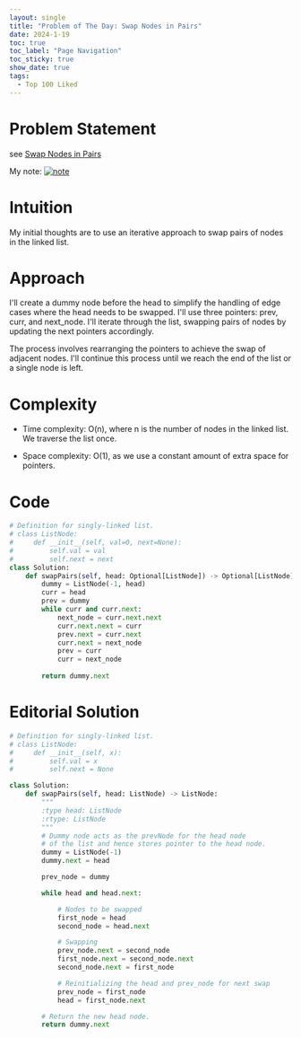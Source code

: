 ```yaml
---
layout: single
title: "Problem of The Day: Swap Nodes in Pairs"
date: 2024-1-19
toc: true
toc_label: "Page Navigation"
toc_sticky: true
show_date: true
tags:
  - Top 100 Liked
---
```

# Problem Statement
see [Swap Nodes in Pairs](https://leetcode.com/problems/swap-nodes-in-pairs/description/?envType=study-plan-v2&envId=top-100-liked)

My note:
[![note](</assets/images/Screenshot 2024-01-19 at 2.44.55 PM-note.png>)](</assets/images/Screenshot 2024-01-19 at 2.44.55 PM-note.png>)

# Intuition
My initial thoughts are to use an iterative approach to swap pairs of nodes in the linked list.

# Approach
I'll create a dummy node before the head to simplify the handling of edge cases where the head needs to be swapped. I'll use three pointers: prev, curr, and next_node. I'll iterate through the list, swapping pairs of nodes by updating the next pointers accordingly.

The process involves rearranging the pointers to achieve the swap of adjacent nodes. I'll continue this process until we reach the end of the list or a single node is left.

# Complexity
- Time complexity:
O(n), where n is the number of nodes in the linked list. We traverse the list once.

- Space complexity:
O(1), as we use a constant amount of extra space for pointers.

# Code
```python
# Definition for singly-linked list.
# class ListNode:
#     def __init__(self, val=0, next=None):
#         self.val = val
#         self.next = next
class Solution:
    def swapPairs(self, head: Optional[ListNode]) -> Optional[ListNode]:
        dummy = ListNode(-1, head)
        curr = head
        prev = dummy
        while curr and curr.next:
            next_node = curr.next.next
            curr.next.next = curr
            prev.next = curr.next
            curr.next = next_node
            prev = curr
            curr = next_node
        
        return dummy.next

```

# Editorial Solution
```python
# Definition for singly-linked list.
# class ListNode:
#     def __init__(self, x):
#         self.val = x
#         self.next = None

class Solution:
    def swapPairs(self, head: ListNode) -> ListNode:
        """
        :type head: ListNode
        :rtype: ListNode
        """
        # Dummy node acts as the prevNode for the head node
        # of the list and hence stores pointer to the head node.
        dummy = ListNode(-1)
        dummy.next = head

        prev_node = dummy

        while head and head.next:

            # Nodes to be swapped
            first_node = head
            second_node = head.next

            # Swapping
            prev_node.next = second_node
            first_node.next = second_node.next
            second_node.next = first_node

            # Reinitializing the head and prev_node for next swap
            prev_node = first_node
            head = first_node.next

        # Return the new head node.
        return dummy.next
```